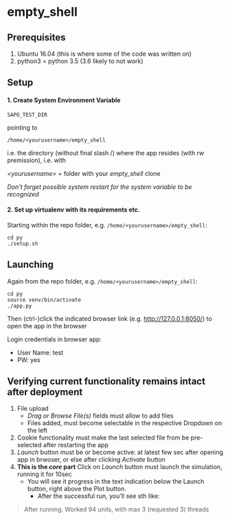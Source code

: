# empty_shell
## Prerequisites

1. Ubuntu 16.04 (this is where some of the code was written on)
2. python3 = python 3.5 (3.6 likely to not work)

## Setup
#### 1. Create System Environment Variable

`SAPO_TEST_DIR`

pointing to

`/home/<yourusername>/empty_shell`

i.e. the directory (without final slash /) where the app resides (with rw premission), i.e. with

*\<yourusername\>* = folder with your *empty_shell* clone

*Don't forget possible system restart for the system variable to be recognized*

#### 2. Set up virtualenv with its requirements etc.
Starting within the repo folder, e.g. `/home/<yourusername>/empty_shell`:
```
cd py
./setup.sh
```

## Launching
Again from the repo folder, e.g. `/home/<yourusername>/empty_shell`:
```	
cd py
source venv/bin/activate
./app.py
```
Then (ctrl-)click the indicated browser link (e.g. http://127.0.0.1:8050/) to open the app in the browser
	
Login credentials in browser app:
* User Name: test
* PW: yes


## Verifying current functionality remains intact after deployment

1. File upload
   - *Drag or Browse File(s)* fields must allow to add files
   - Files added, must become selectable in the respective Dropdown on the left
2. Cookie functionality must make the last selected file from be pre-selected after restarting the app
3. *Launch* button must be or become active: at latest few sec after opening app in brwoser, or else after clicking *Activate* button
4. **This is the *core* part** Click on *Launch* button must launch the simulation, running it for 10sec
   - You will see it progress in the text indication below the Launch button, right above the Plot button.
	 - After the successful run, you'll see sth like:
> After running. Worked 94 units, with max 3 (requested 3) threads
		
